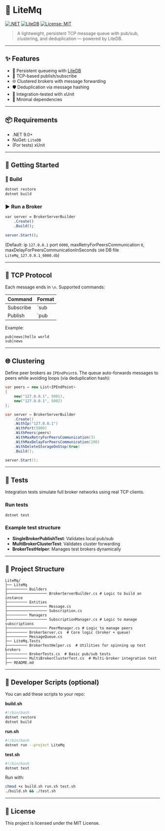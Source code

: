 # 🔌 LiteMq

[![.NET](https://img.shields.io/badge/.NET-9.0-blue)](https://dotnet.microsoft.com/)
[![LiteDB](https://img.shields.io/badge/LiteDB-embedded-green)](https://www.litedb.org/)
[![License: MIT](https://img.shields.io/badge/license-MIT-lightgrey.svg)](https://opensource.org/licenses/MIT)

> A lightweight, persistent TCP message queue with pub/sub, clustering, and deduplication — powered by LiteDB.

---

## ✨ Features

- 🧵 Persistent queueing with [LiteDB](https://www.litedb.org/)
- 🔌 TCP-based publish/subscribe
- 🌐 Clustered brokers with message forwarding
- 🛡 Deduplication via message hashing
- 🧪 Integration-tested with xUnit
- 🧰 Minimal dependencies

---

## 📦 Requirements

- .NET 9.0+
- NuGet: `LiteDB`
- (For tests) xUnit

---

## 🚀 Getting Started

### 🔧 Build

```bash
dotnet restore
dotnet build
```

### ▶️ Run a Broker

```bash
var server = BrokerServerBuilder
    .Create()
    .Build();
    
server.Start();
```

(Default: ip `127.0.0.1` port `6000`, maxRetryForPeersCommunication `0`, maxDelayForPeersCommunicationInSeconds `100` DB file `LiteMq_127.0.0.1_6000.db`)

---

## 📡 TCP Protocol

Each message ends in `\n`. Supported commands:

| Command      | Format                        |
|--------------|-------------------------------|
| Subscribe    | `sub|topic`                   |
| Publish      | `pub|topic|payload`           |

Example:  
```text
pub|news|hello world
sub|news
```

---

## 🌐 Clustering

Define peer brokers as `IPEndPoint`s. The queue auto-forwards messages to peers while avoiding loops (via deduplication hash):

```csharp    
var peers = new List<IPEndPoint>
{
    new("127.0.0.1", 5001),
    new("127.0.0.1", 5002)
};

var server = BrokerServerBuilder
    .Create()
    .WithIp("127.0.0.1")
    .WithPort(5000)
    .WithPeers(peers)
    .WithMaxRetryForPeersCommunication(3)
    .WithMaxDelayForPeersCommunication(200)
    .WithDeleteStorageOnStop(true)
    .Build();

server.Start();
```

---

## 🧪 Tests

Integration tests simulate full broker networks using real TCP clients.

### Run tests

```bash
dotnet test
```

### Example test structure

- **SingleBrokerPublishTest**: Validates local pub/sub
- **MultiBrokerClusterTest**: Validates cluster forwarding
- **BrokerTestHelper**: Manages test brokers dynamically

---

## 📁 Project Structure

```
LiteMq/
├── LiteMq
├───────── Builders
├────────────────── BrokerServerBuilder.cs # Logic to build an instance
├───────── Entities
├────────────────── Message.cs
├────────────────── Subscription.cs
├───────── Managers
├────────────────── SubscriptionManager.cs # Logic to manage subscriptions
├────────────────── PeerManager.cs # Logic to manage peers
├───────── BrokerServer.cs  # Core logic (broker + queue)
├───────── MessageQueue.cs
├── LiteMq.Tests
├───────── BrokerTestHelper.cs  # Utilities for spinning up test brokers
├───────── BrokerTests.cs  # Basic pub/sub tests
├───────── MultiBrokerClusterTest.cs  # Multi-broker integration test
├── README.md
```

---

## 🧰 Developer Scripts (optional)

You can add these scripts to your repo:

**build.sh**
```bash
#!/bin/bash
dotnet restore
dotnet build
```

**run.sh**
```bash
#!/bin/bash
dotnet run --project LiteMq
```

**test.sh**
```bash
#!/bin/bash
dotnet test
```

Run with:
```bash
chmod +x build.sh run.sh test.sh
./build.sh && ./test.sh
```

---

## 📜 License

This project is licensed under the MIT License.
